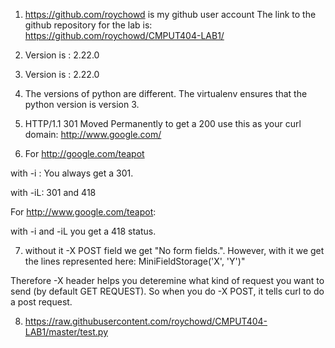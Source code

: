 1. https://github.com/roychowd is my github user account
The link to the github repository for the lab is: https://github.com/roychowd/CMPUT404-LAB1/

2. Version is : 2.22.0

3. Version is : 2.22.0

4. The versions of python are different. The virtualenv ensures that the python version is version 3. 

5. HTTP/1.1 301 Moved Permanently 
to get a 200 use this as your curl domain:  http://www.google.com/

6. For http://google.com/teapot

with -i : You always get a 301. 

with -iL: 301 and 418

For http://www.google.com/teapot:

with -i and -iL you get a 418 status. 

7. without it -X POST field we get "No form fields.". However, with it we get the lines represented here: MiniFieldStorage('X', 'Y')"

Therefore -X header helps you deteremine what kind of request you want to send (by default GET REQUEST). So when you do -X POST, it tells curl to do a post request.


8. https://raw.githubusercontent.com/roychowd/CMPUT404-LAB1/master/test.py